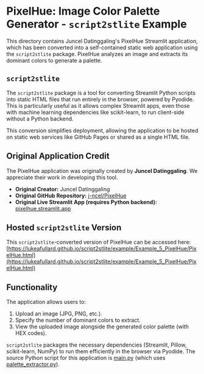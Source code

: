 # PixelHue: Image Color Palette Generator - `script2stlite` Example

This directory contains Juncel Datinggaling's PixelHue Streamlit application, which has been converted into a self-contained static web application using the `script2stlite` package. PixelHue analyzes an image and extracts its dominant colors to generate a palette.

## `script2stlite`

The `script2stlite` package is a tool for converting Streamlit Python scripts into static HTML files that run entirely in the browser, powered by Pyodide. This is particularly useful as it allows complex Streamlit apps, even those with machine learning dependencies like scikit-learn, to run client-side without a Python backend.

This conversion simplifies deployment, allowing the application to be hosted on static web services like GitHub Pages or shared as a single HTML file.

## Original Application Credit

The PixelHue application was originally created by **Juncel Datinggaling**. We appreciate their work in developing this tool.

*   **Original Creator:** Juncel Datinggaling
*   **Original GitHub Repository:** [j-ncel/PixelHue](https://github.com/j-ncel/PixelHue)
*   **Original Live Streamlit App (requires Python backend):** [pixelhue.streamlit.app](https://pixelhue.streamlit.app/)

## Hosted `script2stlite` Version

This `script2stlite`-converted version of PixelHue can be accessed here:
[https://lukeafullard.github.io/script2stlite/example/Example_5_PixelHue/PixelHue.html](https://lukeafullard.github.io/script2stlite/example/Example_5_PixelHue/PixelHue.html)

## Functionality

The application allows users to:
1.  Upload an image (JPG, PNG, etc.).
2.  Specify the number of dominant colors to extract.
3.  View the uploaded image alongside the generated color palette (with HEX codes).

`script2stlite` packages the necessary dependencies (Streamlit, Pillow, scikit-learn, NumPy) to run them efficiently in the browser via Pyodide. The source Python script for this application is [main.py](./main.py) (which uses [palette_extractor.py](./palette_extractor.py)).
